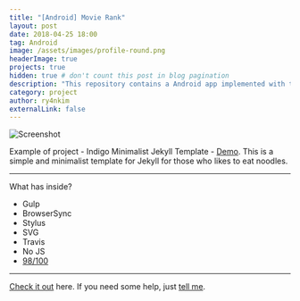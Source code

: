```yaml
---
title: "[Android] Movie Rank"
layout: post
date: 2018-04-25 18:00
tag: Android
image: /assets/images/profile-round.png
headerImage: true
projects: true
hidden: true # don't count this post in blog pagination
description: "This repository contains a Android app implemented with the MVP architecture that uses Jsoup to parse HTML."
category: project
author: ry4nkim
externalLink: false
---
```


![Screenshot](https://raw.githubusercontent.com/sergiokopplin/indigo/gh-pages/assets/screen-shot.png)

Example of project - Indigo Minimalist Jekyll Template - [Demo](http://sergiokopplin.github.io/indigo/). This is a simple and minimalist template for Jekyll for those who likes to eat noodles.

---

What has inside?

- Gulp
- BrowserSync
- Stylus
- SVG
- Travis
- No JS
- [98/100](https://developers.google.com/speed/pagespeed/insights/?url=http%3A%2F%2Fsergiokopplin.github.io%2Findigo%2F)

---

[Check it out](http://sergiokopplin.github.io/indigo/) here.
If you need some help, just [tell me](http://github.com/sergiokopplin/indigo/issues).